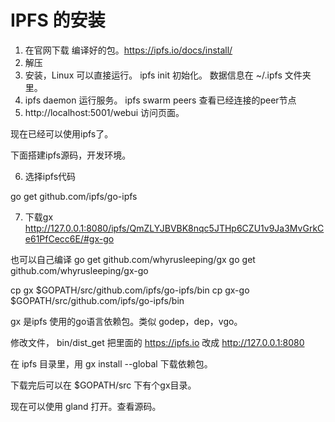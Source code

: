 # IPFS 的安装

1. 在官网下载 编译好的包。https://ipfs.io/docs/install/
2. 解压
3. 安装，Linux 可以直接运行。
 ipfs init 初始化。 数据信息在 ~/.ipfs 文件夹里。
4. ipfs daemon 运行服务。
ipfs swarm peers 查看已经连接的peer节点
5. http://localhost:5001/webui 访问页面。

现在已经可以使用ipfs了。

下面搭建ipfs源码，开发环境。

6. 选择ipfs代码 

go get github.com/ipfs/go-ipfs

7. 下载gx  http://127.0.0.1:8080/ipfs/QmZLYJBVBK8nqc5JTHp6CZU1v9Ja3MvGrkCe61PfCecc6E/#gx-go

也可以自己编译
go get github.com/whyrusleeping/gx
go get github.com/whyrusleeping/gx-go

cp gx $GOPATH/src/github.com/ipfs/go-ipfs/bin
cp gx-go $GOPATH/src/github.com/ipfs/go-ipfs/bin

gx 是ipfs 使用的go语言依赖包。类似 godep，dep，vgo。 

修改文件， bin/dist_get
把里面的 https://ipfs.io 改成 http://127.0.0.1:8080

在 ipfs 目录里，用 gx install --global 下载依赖包。

下载完后可以在 $GOPATH/src 下有个gx目录。

现在可以使用 gland 打开。查看源码。

